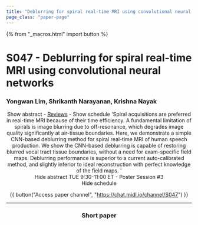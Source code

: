 ```yaml
---
title: "Deblurring for spiral real-time MRI using convolutional neural networks"
page_class: "paper-page"
---
```


{% from "_macros.html" import button %}

# S047 - Deblurring for spiral real-time MRI using convolutional neural networks


### Yongwan Lim, Shrikanth Narayanan, Krishna Nayak

<center><a class="toggle_visibility" data-selector=".paper_abstract" data-level="3">Show abstract</a>
        - <a href="https://openreview.net/forum?id=zYareJYs8Z">Reviews</a>
        - <a class="toggle_visibility" data-selector=".paper_qa" data-level="3">Show schedule</a>

<span class="paper_abstract">
        'Spiral acquisitions are preferred in real-time MRI because of their time efficiency. A fundamental limitation of spirals is image blurring due to off-resonance, which degrades image quality significantly at air-tissue boundaries. Here, we demonstrate a simple CNN-based deblurring method for spiral real-time MRI of human speech production. We show the CNN-based deblurring is capable of restoring blurred vocal tract tissue boundaries, without a need for exam-specific field maps. Deblurring performance is superior to a current auto-calibrated method, and slightly inferior to ideal reconstruction with perfect knowledge of the field maps. '
        <span class="actions">
  <br/>
  <a class="toggle_visibility" data-level="2">Hide abstract</a></span>
</span>

<span class="paper_qa">
        TUE 9:30-11:00 ET - Poster Session #3
        <br/>
        <span class="actions"><a class="toggle_visibility" data-level="2">Hide schedule</a></span>
</span>

{{ button("Access paper channel", "https://chat.midl.io/channel/S047") }}

---

### Short paper
